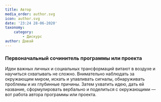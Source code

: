 ```yaml
---
title: Автор
media_order: author.svg
icon: author.svg
date: '23:24 28-06-2020'
taxonomy:
    category:
        - Дискурс
author: Давай
---
```


### Первоначальный сочинитель программы или проекта

Идеи важных личных и социальных трансформаций витают в воздухе и научиться схватывать не сложно. Внимательно наблюдать за окружающим миром, искать и улавливать сигналы, обнаруживать проблемы и их глубинные причины. Затем ухватить идею, дать ей название, сформулировать вербально и поделиться с окружающими — вот работа автора программы или проекта. 
